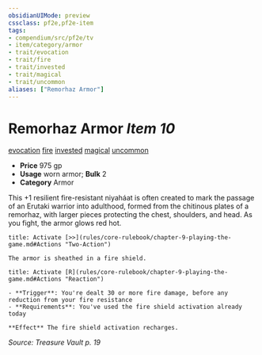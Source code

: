 ```yaml
---
obsidianUIMode: preview
cssclass: pf2e,pf2e-item
tags:
- compendium/src/pf2e/tv
- item/category/armor
- trait/evocation
- trait/fire
- trait/invested
- trait/magical
- trait/uncommon
aliases: ["Remorhaz Armor"]
---
```

# Remorhaz Armor *Item 10*  
[evocation](rules/traits/evocation.md)  [fire](rules/traits/fire.md)  [invested](rules/traits/invested.md)  [magical](rules/traits/magical.md)  [uncommon](rules/traits/uncommon.md)  

- **Price** 975 gp
- **Usage** worn armor; **Bulk** 2
- **Category** Armor

This +1 resilient fire-resistant niyaháat is often created to mark the passage of an Erutaki warrior into adulthood, formed from the chitinous plates of a remorhaz, with larger pieces protecting the chest, shoulders, and head. As you fight, the armor glows red hot.

```ad-embed-ability
title: Activate [>>](rules/core-rulebook/chapter-9-playing-the-game.md#Actions "Two-Action")

The armor is sheathed in a fire shield.
```

```ad-embed-ability
title: Activate [R](rules/core-rulebook/chapter-9-playing-the-game.md#Actions "Reaction")

- **Trigger**: You're dealt 30 or more fire damage, before any reduction from your fire resistance
- **Requirements**: You've used the fire shield activation already today

**Effect** The fire shield activation recharges.
```

*Source: Treasure Vault p. 19*